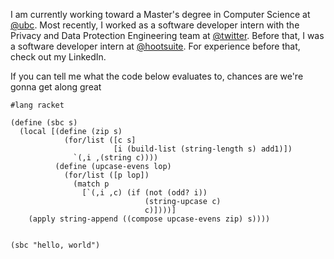 I am currently working toward a Master's degree in Computer Science at [@ubc](https://www.ubc.ca).
Most recently, I worked as a software developer intern with the Privacy and Data Protection Engineering team at 
[@twitter](https://github.com/twitter). Before that, I was a software developer intern at
[@hootsuite](https://www.hootsuite.com/). For experience before that, check out my LinkedIn.

If you can tell me what the code below evaluates to, chances are we're gonna get along great

```rkt
#lang racket

(define (sbc s)
  (local [(define (zip s)
            (for/list ([c s]
                       [i (build-list (string-length s) add1)])
              `(,i ,(string c))))
          (define (upcase-evens lop)
            (for/list ([p lop])
              (match p
                [`(,i ,c) (if (not (odd? i))
                              (string-upcase c)
                              c)])))]
    (apply string-append ((compose upcase-evens zip) s))))


(sbc "hello, world")
```
